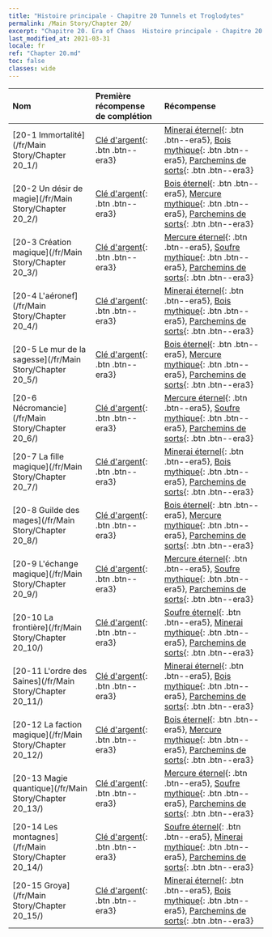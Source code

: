 ```yaml
---
title: "Histoire principale - Chapitre 20 Tunnels et Troglodytes"
permalink: /Main Story/Chapter 20/
excerpt: "Chapitre 20. Era of Chaos  Histoire principale - Chapitre 20. Tunnels et Troglodytes"
last_modified_at: 2021-03-31
locale: fr
ref: "Chapter 20.md"
toc: false
classes: wide
---
```


  | Nom |  Première récompense de complétion | Récompense |
  |:------------|:------------|:------------| 
  | [20-1 Immortalité](/fr/Main Story/Chapter 20_1/) | [Clé d'argent](/fr/Items/con_693/){: .btn .btn--era3} | [Minerai éternel](/fr/Items/mat_68/){: .btn .btn--era5}, [Bois mythique](/fr/Items/mat_62/){: .btn .btn--era5}, [Parchemins de sorts](/fr/Items/con_694/){: .btn .btn--era3} |
  | [20-2 Un désir de magie](/fr/Main Story/Chapter 20_2/) | [Clé d'argent](/fr/Items/con_693/){: .btn .btn--era3} | [Bois éternel](/fr/Items/mat_69/){: .btn .btn--era5}, [Mercure mythique](/fr/Items/mat_63/){: .btn .btn--era5}, [Parchemins de sorts](/fr/Items/con_694/){: .btn .btn--era3} |
  | [20-3 Création magique](/fr/Main Story/Chapter 20_3/) | [Clé d'argent](/fr/Items/con_693/){: .btn .btn--era3} | [Mercure éternel](/fr/Items/mat_70/){: .btn .btn--era5}, [Soufre mythique](/fr/Items/mat_64/){: .btn .btn--era5}, [Parchemins de sorts](/fr/Items/con_694/){: .btn .btn--era3} |
  | [20-4 L'aéronef](/fr/Main Story/Chapter 20_4/) | [Clé d'argent](/fr/Items/con_693/){: .btn .btn--era3} | [Minerai éternel](/fr/Items/mat_68/){: .btn .btn--era5}, [Bois mythique](/fr/Items/mat_62/){: .btn .btn--era5}, [Parchemins de sorts](/fr/Items/con_694/){: .btn .btn--era3} |
  | [20-5 Le mur de la sagesse](/fr/Main Story/Chapter 20_5/) | [Clé d'argent](/fr/Items/con_693/){: .btn .btn--era3} | [Bois éternel](/fr/Items/mat_69/){: .btn .btn--era5}, [Mercure mythique](/fr/Items/mat_63/){: .btn .btn--era5}, [Parchemins de sorts](/fr/Items/con_694/){: .btn .btn--era3} |
  | [20-6 Nécromancie](/fr/Main Story/Chapter 20_6/) | [Clé d'argent](/fr/Items/con_693/){: .btn .btn--era3} | [Mercure éternel](/fr/Items/mat_70/){: .btn .btn--era5}, [Soufre mythique](/fr/Items/mat_64/){: .btn .btn--era5}, [Parchemins de sorts](/fr/Items/con_694/){: .btn .btn--era3} |
  | [20-7 La fille magique](/fr/Main Story/Chapter 20_7/) | [Clé d'argent](/fr/Items/con_693/){: .btn .btn--era3} | [Minerai éternel](/fr/Items/mat_68/){: .btn .btn--era5}, [Bois mythique](/fr/Items/mat_62/){: .btn .btn--era5}, [Parchemins de sorts](/fr/Items/con_694/){: .btn .btn--era3} |
  | [20-8 Guilde des mages](/fr/Main Story/Chapter 20_8/) | [Clé d'argent](/fr/Items/con_693/){: .btn .btn--era3} | [Bois éternel](/fr/Items/mat_69/){: .btn .btn--era5}, [Mercure mythique](/fr/Items/mat_63/){: .btn .btn--era5}, [Parchemins de sorts](/fr/Items/con_694/){: .btn .btn--era3} |
  | [20-9 L'échange magique](/fr/Main Story/Chapter 20_9/) | [Clé d'argent](/fr/Items/con_693/){: .btn .btn--era3} | [Mercure éternel](/fr/Items/mat_70/){: .btn .btn--era5}, [Soufre mythique](/fr/Items/mat_64/){: .btn .btn--era5}, [Parchemins de sorts](/fr/Items/con_694/){: .btn .btn--era3} |
  | [20-10 La frontière](/fr/Main Story/Chapter 20_10/) | [Clé d'argent](/fr/Items/con_693/){: .btn .btn--era3} | [Soufre éternel](/fr/Items/mat_71/){: .btn .btn--era5}, [Minerai mythique](/fr/Items/mat_61/){: .btn .btn--era5}, [Parchemins de sorts](/fr/Items/con_694/){: .btn .btn--era3} |
  | [20-11 L'ordre des Saines](/fr/Main Story/Chapter 20_11/) | [Clé d'argent](/fr/Items/con_693/){: .btn .btn--era3} | [Minerai éternel](/fr/Items/mat_68/){: .btn .btn--era5}, [Bois mythique](/fr/Items/mat_62/){: .btn .btn--era5}, [Parchemins de sorts](/fr/Items/con_694/){: .btn .btn--era3} |
  | [20-12 La faction magique](/fr/Main Story/Chapter 20_12/) | [Clé d'argent](/fr/Items/con_693/){: .btn .btn--era3} | [Bois éternel](/fr/Items/mat_69/){: .btn .btn--era5}, [Mercure mythique](/fr/Items/mat_63/){: .btn .btn--era5}, [Parchemins de sorts](/fr/Items/con_694/){: .btn .btn--era3} |
  | [20-13 Magie quantique](/fr/Main Story/Chapter 20_13/) | [Clé d'argent](/fr/Items/con_693/){: .btn .btn--era3} | [Mercure éternel](/fr/Items/mat_70/){: .btn .btn--era5}, [Soufre mythique](/fr/Items/mat_64/){: .btn .btn--era5}, [Parchemins de sorts](/fr/Items/con_694/){: .btn .btn--era3} |
  | [20-14 Les montagnes](/fr/Main Story/Chapter 20_14/) | [Clé d'argent](/fr/Items/con_693/){: .btn .btn--era3} | [Soufre éternel](/fr/Items/mat_71/){: .btn .btn--era5}, [Minerai mythique](/fr/Items/mat_61/){: .btn .btn--era5}, [Parchemins de sorts](/fr/Items/con_694/){: .btn .btn--era3} |
  | [20-15 Groya](/fr/Main Story/Chapter 20_15/) | [Clé d'argent](/fr/Items/con_693/){: .btn .btn--era3} | [Minerai éternel](/fr/Items/mat_68/){: .btn .btn--era5}, [Bois mythique](/fr/Items/mat_62/){: .btn .btn--era5}, [Parchemins de sorts](/fr/Items/con_694/){: .btn .btn--era3} |
